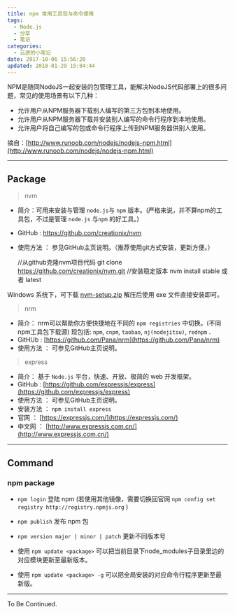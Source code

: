 ```yaml
---
title: npm 常用工具包与命令使用
tags:
  - Node.js
  - 分享
  - 笔记
categories:
  - 云游的小笔记
date: 2017-10-06 15:56:20
updated: 2018-01-29 15:04:44
---
```


NPM是随同NodeJS一起安装的包管理工具，能解决NodeJS代码部署上的很多问题，常见的使用场景有以下几种：
- 允许用户从NPM服务器下载别人编写的第三方包到本地使用。
- 允许用户从NPM服务器下载并安装别人编写的命令行程序到本地使用。
- 允许用户将自己编写的包或命令行程序上传到NPM服务器供别人使用。

摘自：[http://www.runoob.com/nodejs/nodejs-npm.html](http://www.runoob.com/nodejs/nodejs-npm.html)

<!-- more -->
* * *
## Package

> nvm

*   简介：可用来安装与管理 `node.js`与 `npm` 版本。(严格来说，并不算npm的工具包，不过是管理 `node.js` 与`npm` 的好工具。)
*   GitHub : https://github.com/creationix/nvm
*   使用方法 ： 参见GitHub主页说明。（推荐使用git方式安装，更新方便。）

    //从github克隆nvm项目代码
    git clone https://github.com/creationix/nvm.git
    //安装稳定版本
    nvm install stable 或者 latest

Windows 系统下，可下载 [nvm-setup.zip](https://github.com/coreybutler/nvm-windows/releases) 解压后使用 exe 文件直接安装即可。

> nrm

*   简介： nrm可以帮助你方便快捷地在不同的 `npm registries` 中切换。(不同npm工具包下载源) 现包括: `npm`, `cnpm`, `taobao`, `nj(nodejitsu)`, `rednpm` .
*   GitHUb : [https://github.com/Pana/nrm](https://github.com/Pana/nrm)
*   使用方法 ： 可参见GitHub主页说明。

> express

*   简介： 基于 `Node.js` 平台，快速、开放、极简的 web 开发框架。
*   GitHub : [https://github.com/expressjs/express](https://github.com/expressjs/express)
*   使用方法 ： 可参见GitHub主页说明。
*   安装方法 ： `npm install express`
*   官网 ： [https://expressjs.com/](https://expressjs.com/)
*   中文网 ： [http://www.expressjs.com.cn/](http://www.expressjs.com.cn/)

---

## Command

### npm package
- `npm login` 登陆 npm (若使用其他镜像，需要切换回官网 `npm config set registry http://registry.npmjs.org` )
- `npm publish` 发布 npm 包
- `npm version major | minor | patch` 更新不同版本号

- 使用 `npm update <package>` 可以把当前目录下node_modules子目录里边的对应模块更新至最新版本。
- 使用 `npm update <package> -g` 可以把全局安装的对应命令行程序更新至最新版。

---

To Be Continued.